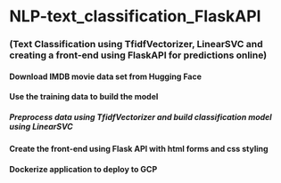 # NLP-text_classification_FlaskAPI
### (Text Classification using TfidfVectorizer, LinearSVC and creating a front-end using FlaskAPI for predictions online)

#### Download IMDB movie data set from Hugging Face
#### Use the training data to build the model
##### Preprocess data using TfidfVectorizer and build classification model using LinearSVC
#### Create the front-end using Flask API with html forms and css styling
#### Dockerize application to deploy to GCP

